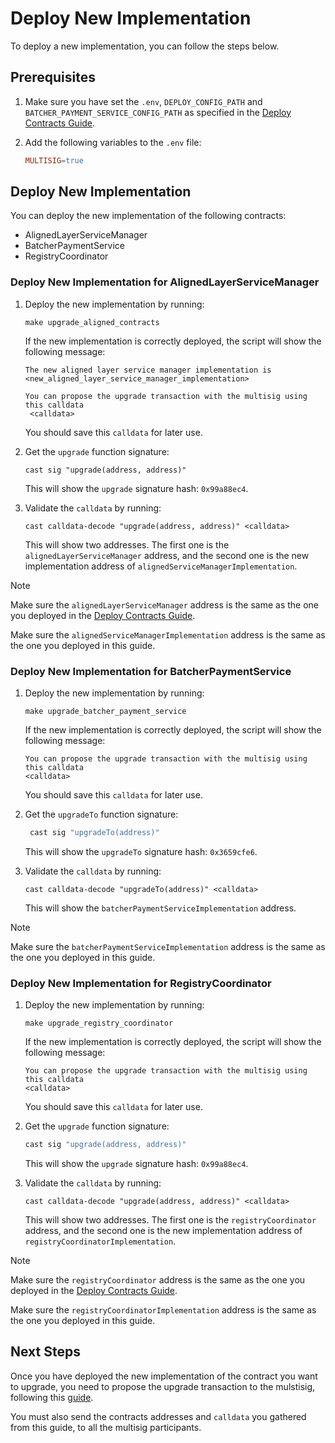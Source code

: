 # Deploy New Implementation

To deploy a new implementation, you can follow the steps below.

## Prerequisites

1. Make sure you have set the `.env`, `DEPLOY_CONFIG_PATH` and `BATCHER_PAYMENT_SERVICE_CONFIG_PATH` as specified in the [Deploy Contracts Guide](./2_deploy_contracts.md).

2. Add the following variables to the `.env` file:
    
    ```makefile
    MULTISIG=true
    ```
   
## Deploy New Implementation

You can deploy the new implementation of the following contracts:

- AlignedLayerServiceManager
- BatcherPaymentService
- RegistryCoordinator

### Deploy New Implementation for AlignedLayerServiceManager

1. Deploy the new implementation by running:
          
   ```shell
   make upgrade_aligned_contracts
   ```
   
   If the new implementation is correctly deployed, the script will show the following message:
    
   ```
   The new aligned layer service manager implementation is <new_aligned_layer_service_manager_implementation>
   
   You can propose the upgrade transaction with the multisig using this calldata
    <calldata>
    ```
   
   You should save this `calldata` for later use.
   
2. Get the `upgrade` function signature:

   ```
   cast sig "upgrade(address, address)"
   ```

   This will show the `upgrade` signature hash: `0x99a88ec4`.

3. Validate the `calldata` by running:
   
   ```
   cast calldata-decode "upgrade(address, address)" <calldata>
   ```

   This will show two addresses. The first one is the `alignedLayerServiceManager` address, and the second one is the new implementation address of `alignedServiceManagerImplementation`.

> [!NOTE]
> Make sure the `alignedLayerServiceManager` address is the same as the one you deployed in the [Deploy Contracts Guide](./2_deploy_contracts.md).
> 
> Make sure the `alignedServiceManagerImplementation` address is the same as the one you deployed in this guide. 


### Deploy New Implementation for BatcherPaymentService

1. Deploy the new implementation by running:
    
    ```shell
    make upgrade_batcher_payment_service
    ```

    If the new implementation is correctly deployed, the script will show the following message:
    
    ```
    You can propose the upgrade transaction with the multisig using this calldata
    <calldata>
    ```

   You should save this `calldata` for later use.

2. Get the `upgradeTo` function signature:

   ```bash
    cast sig "upgradeTo(address)"
    ```

   This will show the `upgradeTo` signature hash: `0x3659cfe6`.

3. Validate the `calldata` by running:

   ```
   cast calldata-decode "upgradeTo(address)" <calldata>
   ```

   This will show the `batcherPaymentServiceImplementation` address.

> [!NOTE]
> Make sure the `batcherPaymentServiceImplementation` address is the same as the one you deployed in this guide.


### Deploy New Implementation for RegistryCoordinator

1. Deploy the new implementation by running:
    
    ```shell
    make upgrade_registry_coordinator
    ```

    If the new implementation is correctly deployed, the script will show the following message:
    
    ```
    You can propose the upgrade transaction with the multisig using this calldata
    <calldata>
    ```

   You should save this `calldata` for later use.

2. Get the `upgrade` function signature:

   ```bash
   cast sig "upgrade(address, address)"
   ```

   This will show the `upgrade` signature hash: `0x99a88ec4`.

3. Validate the `calldata` by running:

   ```
   cast calldata-decode "upgrade(address, address)" <calldata>
   ```

   This will show two addresses. The first one is the `registryCoordinator` address, and the second one is the new implementation address of `registryCoordinatorImplementation`.

> [!NOTE]
> Make sure the `registryCoordinator` address is the same as the one you deployed in the [Deploy Contracts Guide](./2_deploy_contracts.md).
>
> Make sure the `registryCoordinatorImplementation` address is the same as the one you deployed in this guide.

   
## Next Steps

Once you have deployed the new implementation of the contract you want to upgrade, you need to propose the upgrade transaction to the mulstisig, following this [guide](./3_b_2_propose_upgrade.md).

You must also send the contracts addresses and `calldata` you gathered from this guide, to all the multisig participants.
